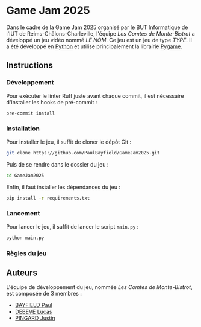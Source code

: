 # Game Jam 2025

Dans le cadre de la Game Jam 2025 organisé par le BUT Informatique de l'IUT de Reims-Châlons-Charleville, l'équipe *Les Comtes de Monte-Bistrot* a développé un jeu vidéo nommé *LE NOM*. Ce jeu est un jeu de type *TYPE*. Il a été développé en [Python](https://www.python.org/) et utilise principalement la librairie [Pygame](https://www.pygame.org/docs/).

## Instructions


### Développement

Pour exécuter le linter Ruff juste avant chaque commit, il est nécessaire d'installer les hooks de pré-commit :

```bash
pre-commit install
```

### Installation

Pour installer le jeu, il suffit de cloner le dépôt Git :

```bash
git clone https://github.com/PaulBayfield/GameJam2025.git
```

Puis de se rendre dans le dossier du jeu :

```bash
cd GameJam2025
```

Enfin, il faut installer les dépendances du jeu :

```bash
pip install -r requirements.txt
```

### Lancement

Pour lancer le jeu, il suffit de lancer le script `main.py` :

```bash
python main.py
```

### Règles du jeu


## Auteurs
L'équipe de développement du jeu, nommée *Les Comtes de Monte-Bistrot*, est composée de 3 membres :
- [BAYFIELD Paul](https://github.com/PaulBayfield)
- [DEBEVE Lucas](https://github.com/LucasDebeve)
- [PINGARD Justin](https://github.com/JujuO814)
